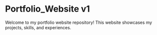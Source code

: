 # Portfolio_Website v1
 Welcome to my portfolio website repository! This website showcases my projects, skills, and experiences.
